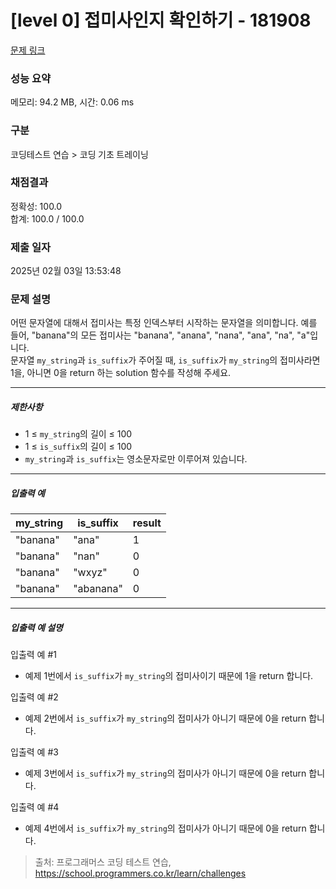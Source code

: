 # [level 0] 접미사인지 확인하기 - 181908 

[문제 링크](https://school.programmers.co.kr/learn/courses/30/lessons/181908) 

### 성능 요약

메모리: 94.2 MB, 시간: 0.06 ms

### 구분

코딩테스트 연습 > 코딩 기초 트레이닝

### 채점결과

정확성: 100.0<br/>합계: 100.0 / 100.0

### 제출 일자

2025년 02월 03일 13:53:48

### 문제 설명

<p style="user-select: auto !important;">어떤 문자열에 대해서 접미사는 특정 인덱스부터 시작하는 문자열을 의미합니다. 예를 들어, "banana"의 모든 접미사는 "banana", "anana", "nana", "ana", "na", "a"입니다.<br style="user-select: auto !important;">
문자열 <code style="user-select: auto !important;">my_string</code>과 <code style="user-select: auto !important;">is_suffix</code>가 주어질 때, <code style="user-select: auto !important;">is_suffix</code>가 <code style="user-select: auto !important;">my_string</code>의 접미사라면 1을, 아니면 0을 return 하는 solution 함수를 작성해 주세요.</p>

<hr style="user-select: auto !important;">

<h5 style="user-select: auto !important;">제한사항</h5>

<ul style="user-select: auto !important;">
<li style="user-select: auto !important;">1 ≤ <code style="user-select: auto !important;">my_string</code>의 길이 ≤ 100</li>
<li style="user-select: auto !important;">1 ≤ <code style="user-select: auto !important;">is_suffix</code>의 길이 ≤ 100</li>
<li style="user-select: auto !important;"><code style="user-select: auto !important;">my_string</code>과 <code style="user-select: auto !important;">is_suffix</code>는 영소문자로만 이루어져 있습니다.</li>
</ul>

<hr style="user-select: auto !important;">

<h5 style="user-select: auto !important;">입출력 예</h5>
<table class="table" style="user-select: auto !important;">
        <thead style="user-select: auto !important;"><tr style="user-select: auto !important;">
<th style="user-select: auto !important;">my_string</th>
<th style="user-select: auto !important;">is_suffix</th>
<th style="user-select: auto !important;">result</th>
</tr>
</thead>
        <tbody style="user-select: auto !important;"><tr style="user-select: auto !important;">
<td style="user-select: auto !important;">"banana"</td>
<td style="user-select: auto !important;">"ana"</td>
<td style="user-select: auto !important;">1</td>
</tr>
<tr style="user-select: auto !important;">
<td style="user-select: auto !important;">"banana"</td>
<td style="user-select: auto !important;">"nan"</td>
<td style="user-select: auto !important;">0</td>
</tr>
<tr style="user-select: auto !important;">
<td style="user-select: auto !important;">"banana"</td>
<td style="user-select: auto !important;">"wxyz"</td>
<td style="user-select: auto !important;">0</td>
</tr>
<tr style="user-select: auto !important;">
<td style="user-select: auto !important;">"banana"</td>
<td style="user-select: auto !important;">"abanana"</td>
<td style="user-select: auto !important;">0</td>
</tr>
</tbody>
      </table>
<hr style="user-select: auto !important;">

<h5 style="user-select: auto !important;">입출력 예 설명</h5>

<p style="user-select: auto !important;">입출력 예 #1</p>

<ul style="user-select: auto !important;">
<li style="user-select: auto !important;">예제 1번에서 <code style="user-select: auto !important;">is_suffix</code>가 <code style="user-select: auto !important;">my_string</code>의 접미사이기 때문에 1을 return 합니다.</li>
</ul>

<p style="user-select: auto !important;">입출력 예 #2</p>

<ul style="user-select: auto !important;">
<li style="user-select: auto !important;">예제 2번에서 <code style="user-select: auto !important;">is_suffix</code>가 <code style="user-select: auto !important;">my_string</code>의 접미사가 아니기 때문에 0을 return 합니다.</li>
</ul>

<p style="user-select: auto !important;">입출력 예 #3</p>

<ul style="user-select: auto !important;">
<li style="user-select: auto !important;">예제 3번에서 <code style="user-select: auto !important;">is_suffix</code>가 <code style="user-select: auto !important;">my_string</code>의 접미사가 아니기 때문에 0을 return 합니다.</li>
</ul>

<p style="user-select: auto !important;">입출력 예 #4</p>

<ul style="user-select: auto !important;">
<li style="user-select: auto !important;">예제 4번에서 <code style="user-select: auto !important;">is_suffix</code>가 <code style="user-select: auto !important;">my_string</code>의 접미사가 아니기 때문에 0을 return 합니다.</li>
</ul>


> 출처: 프로그래머스 코딩 테스트 연습, https://school.programmers.co.kr/learn/challenges